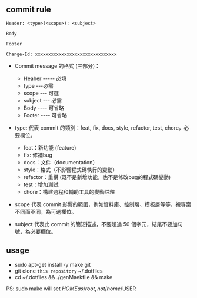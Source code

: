 ## commit rule
```
Header: <type>(<scope>): <subject>

Body

Footer

Change-Id: xxxxxxxxxxxxxxxxxxxxxxxxxxxxxxx
```
- Commit message 的格式 (三部分)：
  - Heaher ----- 必填
  - type ---必需
  - scope --- 可選
  - subject --- 必需
  - Body ---- 可省略
  - Footer ---- 可省略


- type: 代表 commit 的類別：feat, fix, docs, style, refactor, test, chore，必要欄位。
  - feat：新功能 (feature)
  - fix: 修補bug
  - docs：文件（documentation）
  - style：格式（不影響程式碼執行的變動）
  - refactor：重構 (既不是新增功能，也不是修改bug的程式碼變動)
  - test：增加測試
  - chore：構建過程和輔助工具的變動註釋

- scope 代表 commit 影響的範圍，例如資料庫、控制層、模板層等等，視專案不同而不同，為可選欄位。
- subject 代表此 commit 的簡短描述，不要超過 50 個字元，結尾不要加句號，為必要欄位。


## usage

- sudo apt-get install -y make git
- git clone `this repository` ~/.dotfiles
- cd ~/.dotfiles && ./genMaekfile && make

PS: sudo make will set $HOME as /root, not /home/$USER
